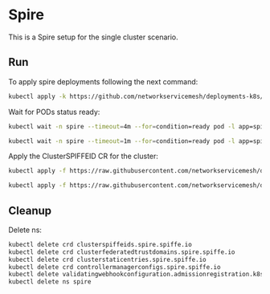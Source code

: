 # Spire

This is a Spire setup for the single cluster scenario.

## Run

To apply spire deployments following the next command:
```bash
kubectl apply -k https://github.com/networkservicemesh/deployments-k8s/examples/spire/single_cluster?ref=3336f6af36f88b0de452951bdfd4579d8d2ce692
```

Wait for PODs status ready:
```bash
kubectl wait -n spire --timeout=4m --for=condition=ready pod -l app=spire-server
```
```bash
kubectl wait -n spire --timeout=1m --for=condition=ready pod -l app=spire-agent
```
Apply the ClusterSPIFFEID CR for the cluster:
```bash
kubectl apply -f https://raw.githubusercontent.com/networkservicemesh/deployments-k8s/3336f6af36f88b0de452951bdfd4579d8d2ce692/examples/spire/single_cluster/clusterspiffeid-template.yaml
```

```bash
kubectl apply -f https://raw.githubusercontent.com/networkservicemesh/deployments-k8s/3336f6af36f88b0de452951bdfd4579d8d2ce692/examples/spire/base/clusterspiffeid-webhook-template.yaml
```

## Cleanup

Delete ns:
```bash
kubectl delete crd clusterspiffeids.spire.spiffe.io
kubectl delete crd clusterfederatedtrustdomains.spire.spiffe.io
kubectl delete crd clusterstaticentries.spire.spiffe.io
kubectl delete crd controllermanagerconfigs.spire.spiffe.io
kubectl delete validatingwebhookconfiguration.admissionregistration.k8s.io/spire-controller-manager-webhook
kubectl delete ns spire
```
